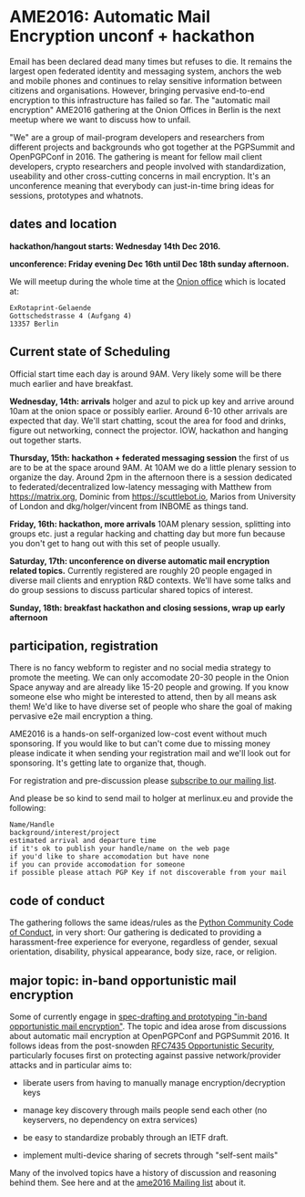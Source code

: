 
# AME2016: Automatic Mail Encryption unconf + hackathon

Email has been declared dead many times but refuses to die. It remains the largest open federated identity and messaging system, anchors the web and mobile phones and continues to relay sensitive information between citizens and organisations.  However, bringing pervasive end-to-end encryption to this infrastructure has failed so far.  The "automatic mail encryption" AME2016 gathering at the Onion Offices in Berlin is the next meetup where we want to discuss how to unfail.  

"We" are a group of mail-program developers and researchers from different projects and backgrounds who got together at the PGPSummit and OpenPGPConf in 2016.  The gathering is meant for fellow mail client developers, crypto researchers and people involved with standardization, useability and other cross-cutting concerns in mail encryption.  It's an unconference meaning that everybody can just-in-time bring ideas for sessions, prototypes and whatnots. 


## dates and location

**hackathon/hangout starts: Wednesday 14th Dec 2016.**

**unconference: Friday evening Dec 16th until Dec 18th sunday afternoon.**

We will meetup during the whole time at the [Onion office](http://www.openstreetmap.org/node/3237956432#map=19/52.55048/13.36968) which is located at:

    ExRotaprint-Gelaende
    Gottschedstrasse 4 (Aufgang 4)
    13357 Berlin

## Current state of Scheduling

Official start time each day is around 9AM.  Very likely some will be there much earlier and have breakfast.

**Wednesday, 14th: arrivals** holger and azul to pick up key and arrive around 10am at the onion space or possibly earlier. Around 6-10 other arrivals are expected that day. We'll start chatting, scout the area for food and drinks, figure out networking, connect the projector.  IOW, hackathon and hanging out together starts.

**Thursday, 15th: hackathon + federated messaging session** the first of us are to be at the space around 9AM.  At 10AM we do a little plenary session to organize the day. Around 2pm in the afternoon there is a session dedicated to federated/decentralized low-latency messaging with Matthew from https://matrix.org, Dominic from https://scuttlebot.io, Marios from University of London and dkg/holger/vincent from INBOME as things tand.

**Friday, 16th: hackathon, more arrivals** 10AM plenary session, splitting into groups etc. just a regular hacking and chatting day but more fun because you don't get to hang out with this set of people usually.

**Saturday, 17th: unconference on diverse automatic mail encryption related topics.** Currently registered are roughly 20 people engaged in diverse mail clients and enryption R&D contexts. We'll have some talks and do group sessions to discuss particular shared topics of interest.

**Sunday, 18th: breakfast hackathon and closing sessions, wrap up early afternoon**

## participation, registration

There is no fancy webform to register and no social media strategy to promote the meeting. We can only accomodate 20-30 people in the Onion Space anyway and are already like 15-20 people and growing. If you know someone else who might be interested to attend, then by all means ask them!  We'd like to have diverse set of people who share the goal of making pervasive e2e mail encryption a thing.

AME2016 is a hands-on self-organized low-cost event without much sponsoring. If you would like to but can't come due to missing money please indicate it when sending your registration mail and we'll look out for sponsoring. It's getting late to organize that, though.

For registration and pre-discussion please [subscribe to our mailing list](https://lists.mayfirst.org/mailman/listinfo/ame2016).

And please be so kind to send mail to holger at merlinux.eu and provide the following:

    Name/Handle 
    background/interest/project
    estimated arrival and departure time
    if it's ok to publish your handle/name on the web page
    if you'd like to share accomodation but have none
    if you can provide accomodation for someone
    if possible please attach PGP Key if not discoverable from your mail


## code of conduct

The gathering follows the same ideas/rules as the [Python Community Code of Conduct](https://github.com/python/pycon-code-of-conduct/blob/master/code_of_conduct.md), in very short: Our gathering is dedicated to providing a harassment-free experience for everyone, regardless of gender, sexual orientation, disability, physical appearance, body size, race, or religion. 

## major topic: in-band opportunistic mail encryption

Some of currently engage in [spec-drafting and prototyping "in-band opportunistic mail encryption"](https://inbome.readthedocs.org).  The topic and idea arose from discussions about automatic mail encryption at OpenPGPConf and PGPSummit 2016.  It follows ideas from the post-snowden [RFC7435 Opportunistic Security](https://tools.ietf.org/html/rfc7435), particularly focuses first on protecting against passive network/provider attacks and in particular aims to:

- liberate users from having to manually manage encryption/decryption keys

- manage key discovery through mails people send each other (no
  keyservers, no dependency on extra services)

- be easy to standardize probably through an IETF draft.

- implement multi-device sharing of secrets through "self-sent mails"

Many of the involved topics have a history of discussion and reasoning behind them.  See here and at the [ame2016 Mailing list](https://lists.mayfirst.org/mailman/listinfo/ame2016) about it.
